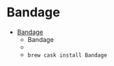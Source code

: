 # Bandage
- [Bandage](https://rrwick.github.io/Bandage/)
  -  Bandage
  - 
  - `brew cask install Bandage`
